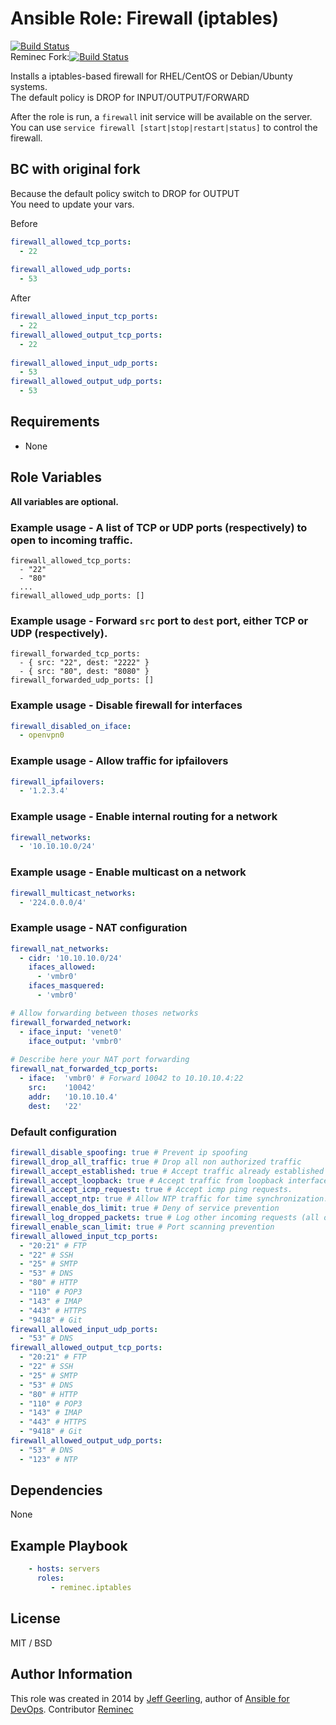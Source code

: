 # Ansible Role: Firewall (iptables)
 
[![Build Status](https://travis-ci.org/geerlingguy/ansible-role-firewall.svg?branch=master)](https://travis-ci.org/geerlingguy/ansible-role-firewall)    
Reminec Fork:[![Build Status](https://travis-ci.org/reminec/ansible-role-firewall.svg?branch=master)](https://travis-ci.org/reminec/ansible-role-firewall)    

Installs a iptables-based firewall for RHEL/CentOS or Debian/Ubunty systems.    
The default policy is DROP for INPUT/OUTPUT/FORWARD    

After the role is run, a `firewall` init service will be available on the server. You can use `service firewall [start|stop|restart|status]` to control the firewall.   


## BC with original fork
Because the default policy switch to DROP for OUTPUT    
You need to update your vars.     

Before     
```yaml
firewall_allowed_tcp_ports:
  - 22
  
firewall_allowed_udp_ports:
  - 53
```

After    
```yaml
firewall_allowed_input_tcp_ports:
  - 22
firewall_allowed_output_tcp_ports:
  - 22
  
firewall_allowed_input_udp_ports:
  - 53
firewall_allowed_output_udp_ports:
  - 53
```

## Requirements

- None

## Role Variables

**All variables are optional.**

### Example usage - A list of TCP or UDP ports (respectively) to open to incoming traffic.

    firewall_allowed_tcp_ports:
      - "22"
      - "80"
      ...
    firewall_allowed_udp_ports: []

### Example usage - Forward `src` port to `dest` port, either TCP or UDP (respectively).

    firewall_forwarded_tcp_ports:
      - { src: "22", dest: "2222" }
      - { src: "80", dest: "8080" }
    firewall_forwarded_udp_ports: []
    

### Example usage - Disable firewall for interfaces

```yaml
firewall_disabled_on_iface:
  - openvpn0
```

### Example usage - Allow traffic for ipfailovers

```yaml
firewall_ipfailovers:
  - '1.2.3.4'
```


### Example usage - Enable internal routing for a network

```yaml
firewall_networks:
  - '10.10.10.0/24'
```
### Example usage - Enable multicast on a network

```yaml
firewall_multicast_networks:
  - '224.0.0.0/4'
```

### Example usage - NAT configuration

```yaml
firewall_nat_networks:
  - cidr: '10.10.10.0/24'
    ifaces_allowed:
      - 'vmbr0'
    ifaces_masquered:
      - 'vmbr0'

# Allow forwarding between thoses networks
firewall_forwarded_network: 
  - iface_input: 'venet0'
    iface_output: 'vmbr0'
    
# Describe here your NAT port forwarding 
firewall_nat_forwarded_tcp_ports: 
  - iface:  'vmbr0' # Forward 10042 to 10.10.10.4:22
    src:    '10042'
    addr:   '10.10.10.4'
    dest:   '22'
```

### Default configuration

```yaml
firewall_disable_spoofing: true # Prevent ip spoofing
firewall_drop_all_traffic: true # Drop all non authorized traffic
firewall_accept_established: true # Accept traffic already established
firewall_accept_loopback: true # Accept traffic from loopback interface (localhost).
firewall_accept_icmp_request: true # Accept icmp ping requests.
firewall_accept_ntp: true # Allow NTP traffic for time synchronization.
firewall_enable_dos_limit: true # Deny of service prevention
firewall_log_dropped_packets: true # Log other incoming requests (all of which are dropped) at 15/minute max.
firewall_enable_scan_limit: true # Port scanning prevention
firewall_allowed_input_tcp_ports:
  - "20:21" # FTP
  - "22" # SSH
  - "25" # SMTP
  - "53" # DNS
  - "80" # HTTP
  - "110" # POP3
  - "143" # IMAP
  - "443" # HTTPS
  - "9418" # Git
firewall_allowed_input_udp_ports:
  - "53" # DNS
firewall_allowed_output_tcp_ports:
  - "20:21" # FTP
  - "22" # SSH
  - "25" # SMTP
  - "53" # DNS
  - "80" # HTTP
  - "110" # POP3
  - "143" # IMAP
  - "443" # HTTPS
  - "9418" # Git
firewall_allowed_output_udp_ports:
  - "53" # DNS
  - "123" # NTP
```

## Dependencies
None

## Example Playbook
```yaml
    - hosts: servers
      roles:
         - reminec.iptables
```
## License
MIT / BSD

## Author Information
This role was created in 2014 by [Jeff Geerling](http://jeffgeerling.com/), author of [Ansible for DevOps](http://ansiblefordevops.com/).
Contributor [Reminec](https://github.com/reminec)

